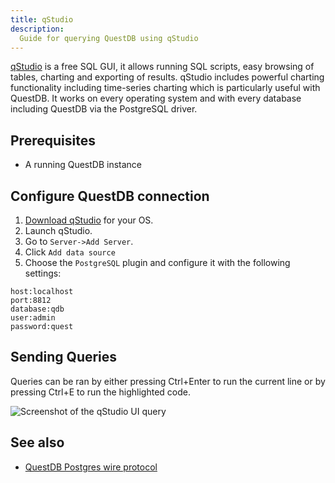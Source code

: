 ```yaml
---
title: qStudio
description:
  Guide for querying QuestDB using qStudio
---
```


[qStudio](https://www.timestored.com/qstudio/) is a free SQL GUI, it allows running SQL scripts, easy browsing of tables, charting and exporting of results. 
qStudio includes powerful charting functionality including time-series charting which is particularly useful with QuestDB.
It works on every operating system and with every database including QuestDB via the PostgreSQL driver. 

## Prerequisites

- A running QuestDB instance

## Configure QuestDB connection

1. [Download qStudio](https://www.timestored.com/qstudio/download) for your OS.
2. Launch qStudio.
3. Go to `Server->Add Server`.
4. Click `Add data source`
5. Choose the `PostgreSQL` plugin and configure it with the following settings:

```
host:localhost
port:8812
database:qdb
user:admin
password:quest
```

## Sending Queries

Queries can be ran by either pressing Ctrl+Enter to run the current line or by pressing Ctrl+E to run the highlighted code.

![Screenshot of the qStudio UI query](/img/guides/qstudio/qstudio-query.png)

## See also

- [QuestDB Postgres wire protocol](/docs/reference/api/postgres/)
